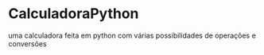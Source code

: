# CalculadoraPython
 uma calculadora feita em python com várias possibilidades de operações e conversões
